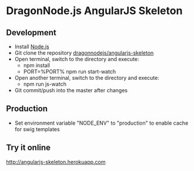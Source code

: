 # DragonNode.js AngularJS Skeleton

## Development
- Install [Node.js](http://nodejs.org/)
- Git clone the repository [dragonnodejs/angularjs-skeleton](https://github.com/dragonnodejs/angularjs-skeleton.git)
- Open terminal, switch to the directory and execute:
  - npm install
  - PORT=%PORT% npm run start-watch
- Open another terminal, switch to the directory and execute:
  - npm run js-watch
- Git commit/push into the master after changes

## Production
- Set environment variable "NODE_ENV" to "production" to enable cache for swig templates

## Try it online
http://angularjs-skeleton.herokuapp.com
